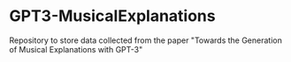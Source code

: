 # GPT3-MusicalExplanations
Repository to store data collected from the paper "Towards the Generation of Musical Explanations with GPT-3"
